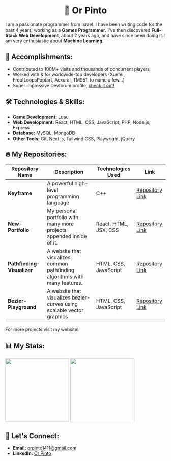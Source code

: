 # <h1 align="center">👋 Or Pinto</h1>

I am a passionate programmer from Israel. I have been writing code for the past 4 years, working as a **Games Programmer**. I've then discovered **Full-Stack Web Development**, about 2 years ago, and have since been doing it. I am very enthusiastic about **Machine Learning**.

## 🎉 Accomplishments:
- Contributed to 100M+ visits and thousands of concurrent players
- Worked with & for worldwide-top developers (Xuefei, FrootLoopsPoptart, Aexural, TM951, to name a few...)
- Super impressive Devforum profile, [check it out!](https://devforum.roblox.com/u/complexmetatable/summary)

## 🛠️ Technologies & Skills:
- **Game Development:** Luau
- **Web Development:** React, HTML, CSS, JavaScript, PHP, Node.js, Express
- **Database:** MySQL, MongoDB
- **Other Tools:** Git, Next.js, Tailwind CSS, Playwright, jQuery

## 🔥 My Repositories:
| Repository Name | Description | Technologies Used | Link |
|-----------------|-------------|-------------------|------|
| **Keyframe**  | A powerful high-level programming language | C++ | [Repository Link](#https://github.com/ExpDev-mul/Keyframe) |
| **New-Portfolio**| My personal portfolio with many more projects appended inside of it. | React, HTML, JSX, CSS | [Repository Link](#https://github.com/ExpDev-mul/New-Portfolio) |
| **Pathfinding-Visualizer**| A website that visualizes common pathfinding algorithms with many features. | HTML, CSS, JavaScript | [Repository Link](#https://github.com/ExpDev-mul/Pathfinding-Visualizer) |
| **Bezier-Playground**| A website that visualizes bezier-curves using scalable vector graphics | HTML, CSS, JavaScript | [Repository Link](#https://github.com/ExpDev-mul/Bezier-Playground) |

For more projects visit my website!

## 📊 My Stats:

<img height=200 align="center" src="https://my-stats-43gk.vercel.app/api/top-langs/?username=ExpDev-mul&hide=html,scss,css&langs_count=8&layout=compact&theme=radical&card_width=150" />
<img align="center" height=202 src="https://github-readme-streak-stats-git-main-davids-projects-ad77adcc.vercel.app/?user=ExpDev-mul&theme=radical"/>

## 🤝 Let's Connect:
- **Email:** orpinto1411@gmail.com
- **LinkedIn:** [Or Pinto](https://www.linkedin.com/in/or-pinto-815028319/)
